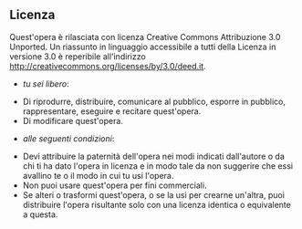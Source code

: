 Licenza
-------

Quest'opera è rilasciata con licenza Creative Commons Attribuzione 3.0 Unported.
Un riassunto in linguaggio accessibile a tutti della Licenza in versione 3.0 è
reperibile all'indirizzo http://creativecommons.org/licenses/by/3.0/deed.it.

+ *tu sei libero*:
 - Di riprodurre, distribuire, comunicare al pubblico, esporre in pubblico,
   rappresentare, eseguire e recitare quest'opera.
 - Di modificare quest'opera.

+ *alle seguenti condizioni*:
 - Devi attribuire la paternità dell'opera nei modi indicati dall'autore o da
   chi ti ha dato l'opera in licenza e in modo tale da non suggerire che essi
   avallino te o il modo in cui tu usi l'opera.
 - Non puoi usare quest'opera per fini commerciali.
 - Se alteri o trasformi quest'opera, o se la usi per crearne un'altra, puoi
   distribuire l'opera risultante solo con una licenza identica o equivalente
   a questa.


